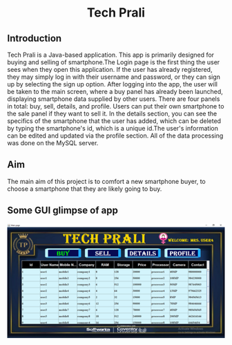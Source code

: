 
<h1 align="center">
  <font> Tech Prali </font>
</h1>
<h2 align="left">Introduction</h2>
Tech Prali is a Java-based application. This app is primarily designed for buying and selling of smartphone.The Login page is the first thing the user sees when they open this application. If the user has already registered, they may simply log in with their username and password, or they can sign up by selecting the sign up option. After logging into the app, the user will be taken to the main screen, where a buy panel has already been launched, displaying smartphone data supplied by other users. There are four panels in total: buy, sell, details, and profile. Users can put their own smartphone to the sale panel if they want to sell it. In the details section, you can see the specifics of the smartphone that the user has added, which can be deleted by typing the smartphone's id, which is a unique id.The user's information can be edited and updated via the profile section. All of the data processing was done on the MySQL server.
<h2 align="left">Aim </h2>
The main aim of this project is to comfort a new smartphone buyer, to choose a smartphone that they are likely going to buy.
<h2 align="left">Some GUI glimpse of app</h2>
<img src="s1.PNG"/>




